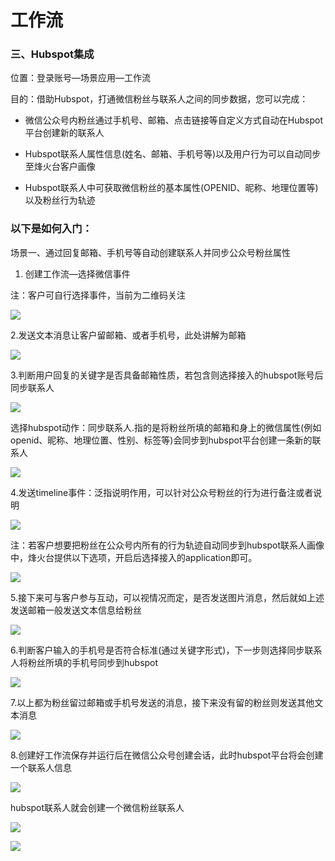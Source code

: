 # 工作流

### 三、Hubspot集成

位置：登录账号—场景应用—工作流

目的：借助Hubspot，打通微信粉丝与联系人之间的同步数据，您可以完成：

* 微信公众号内粉丝通过手机号、邮箱、点击链接等自定义方式自动在Hubspot平台创建新的联系人

* Hubspot联系人属性信息\(姓名、邮箱、手机号等\)以及用户行为可以自动同步至烽火台客户画像

* Hubspot联系人中可获取微信粉丝的基本属性\(OPENID、昵称、地理位置等\)以及粉丝行为轨迹

### 以下是如何入门：

场景一、通过回复邮箱、手机号等自动创建联系人并同步公众号粉丝属性

1. 创建工作流—选择微信事件

注：客户可自行选择事件，当前为二维码关注

![](/assets/jc.png)

2.发送文本消息让客户留邮箱、或者手机号，此处讲解为邮箱

![](/assets/jcwbxx.png)

3.判断用户回复的关键字是否具备邮箱性质，若包含则选择接入的hubspot账号后同步联系人

![](/assets/jcgjz.png)

选择hubspot动作：同步联系人.指的是将粉丝所填的邮箱和身上的微信属性\(例如openid、昵称、地理位置、性别、标签等\)会同步到hubspot平台创建一条新的联系人

![](/assets/jctb.png)

4.发送timeline事件：泛指说明作用，可以针对公众号粉丝的行为进行备注或者说明

![](/assets/jctimeline.png)

注：若客户想要把粉丝在公众号内所有的行为轨迹自动同步到hubspot联系人画像中，烽火台提供以下选项，开启后选择接入的application即可。

![](/assets/jchx.png)

5.接下来可与客户参与互动，可以视情况而定，是否发送图片消息，然后就如上述发送邮箱一般发送文本信息给粉丝

![](/assets/jcxx.png)

6.判断客户输入的手机号是否符合标准\(通过关键字形式\)，下一步则选择同步联系人将粉丝所填的手机号同步到hubspot

![](/assets/jcphone.png)

7.以上都为粉丝留过邮箱或手机号发送的消息，接下来没有留的粉丝则发送其他文本消息

![](/assets/jcwpp.png)

8.创建好工作流保存并运行后在微信公众号创建会话，此时hubspot平台将会创建一个联系人信息



![](/assets/jcjg.png)

hubspot联系人就会创建一个微信粉丝联系人

![](/assets/jclist.png)

![](/assets/jchubspothx.png)

















































